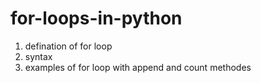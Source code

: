 # for-loops-in-python
1. defination of for loop 
2. syntax 
3. examples of for loop with append and count methodes 
